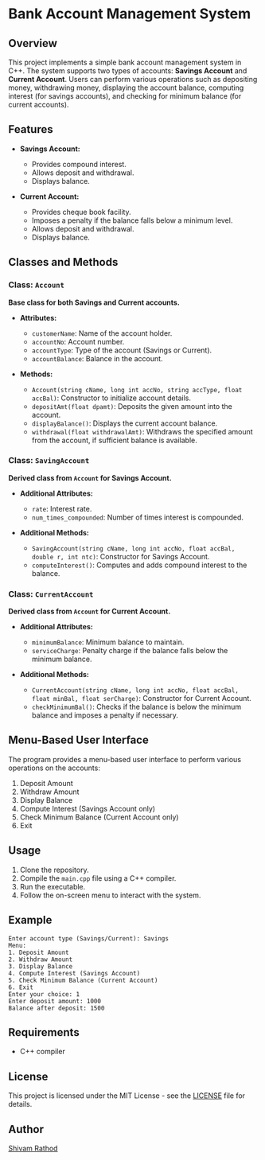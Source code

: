 # Bank Account Management System

## Overview
This project implements a simple bank account management system in C++. The system supports two types of accounts: **Savings Account** and **Current Account**. Users can perform various operations such as depositing money, withdrawing money, displaying the account balance, computing interest (for savings accounts), and checking for minimum balance (for current accounts).

## Features
- **Savings Account:**
  - Provides compound interest.
  - Allows deposit and withdrawal.
  - Displays balance.
  
- **Current Account:**
  - Provides cheque book facility.
  - Imposes a penalty if the balance falls below a minimum level.
  - Allows deposit and withdrawal.
  - Displays balance.

## Classes and Methods

### Class: `Account`
**Base class for both Savings and Current accounts.**

- **Attributes:**
  - `customerName`: Name of the account holder.
  - `accountNo`: Account number.
  - `accountType`: Type of the account (Savings or Current).
  - `accountBalance`: Balance in the account.

- **Methods:**
  - `Account(string cName, long int accNo, string accType, float accBal)`: Constructor to initialize account details.
  - `depositAmt(float dpamt)`: Deposits the given amount into the account.
  - `displayBalance()`: Displays the current account balance.
  - `withdrawal(float withdrawalAmt)`: Withdraws the specified amount from the account, if sufficient balance is available.

### Class: `SavingAccount`
**Derived class from `Account` for Savings Account.**

- **Additional Attributes:**
  - `rate`: Interest rate.
  - `num_times_compounded`: Number of times interest is compounded.

- **Additional Methods:**
  - `SavingAccount(string cName, long int accNo, float accBal, double r, int ntc)`: Constructor for Savings Account.
  - `computeInterest()`: Computes and adds compound interest to the balance.

### Class: `CurrentAccount`
**Derived class from `Account` for Current Account.**

- **Additional Attributes:**
  - `minimumBalance`: Minimum balance to maintain.
  - `serviceCharge`: Penalty charge if the balance falls below the minimum balance.

- **Additional Methods:**
  - `CurrentAccount(string cName, long int accNo, float accBal, float minBal, float serCharge)`: Constructor for Current Account.
  - `checkMinimumBal()`: Checks if the balance is below the minimum balance and imposes a penalty if necessary.

## Menu-Based User Interface
The program provides a menu-based user interface to perform various operations on the accounts:
1. Deposit Amount
2. Withdraw Amount
3. Display Balance
4. Compute Interest (Savings Account only)
5. Check Minimum Balance (Current Account only)
6. Exit

## Usage
1. Clone the repository.
2. Compile the `main.cpp` file using a C++ compiler.
3. Run the executable.
4. Follow the on-screen menu to interact with the system.

## Example
```
Enter account type (Savings/Current): Savings
Menu:
1. Deposit Amount
2. Withdraw Amount
3. Display Balance
4. Compute Interest (Savings Account)
5. Check Minimum Balance (Current Account)
6. Exit
Enter your choice: 1
Enter deposit amount: 1000
Balance after deposit: 1500
```

## Requirements
- C++ compiler

## License
This project is licensed under the MIT License - see the [LICENSE](LICENSE) file for details.

## Author
[Shivam Rathod](https://github.com/shivamr021)

